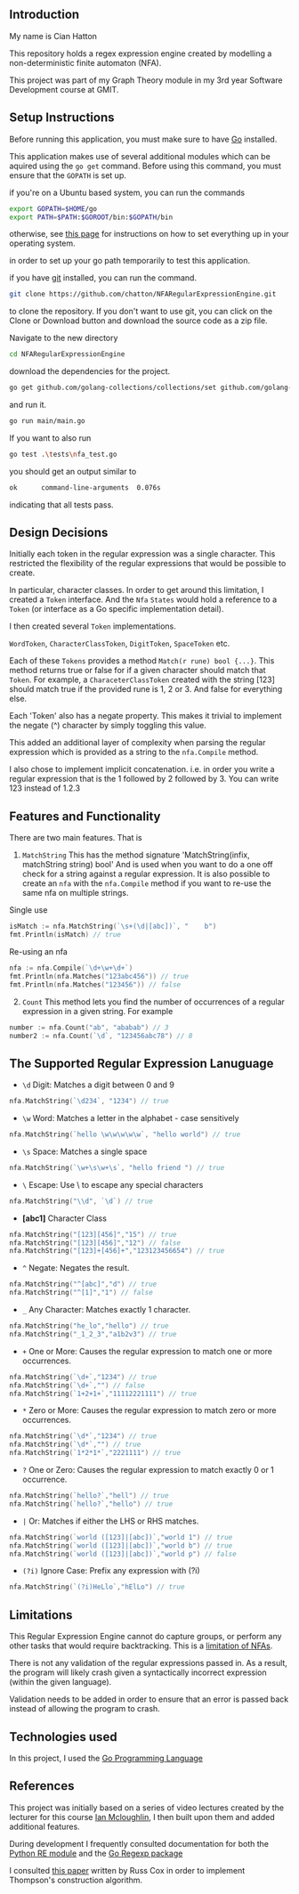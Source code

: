## Introduction

My name is Cian Hatton

This repository holds a regex expression engine created by modelling a non-deterministic finite automaton (NFA).

This project was part of my Graph Theory module in my 3rd year Software Development course at GMIT.

## Setup Instructions

Before running this application, you must make sure to have [Go](https://golang.org/dl/) installed.

This application makes use of several additional modules which can be aquired using the `go get` command. Before using this command, you must ensure that the `GOPATH` is set up. 

if you're on a Ubuntu based system, you can run the commands

```bash
export GOPATH=$HOME/go
export PATH=$PATH:$GOROOT/bin:$GOPATH/bin
```
otherwise, see [this page](https://github.com/golang/go/wiki/SettingGOPATH) for instructions on how to set everything up in your operating system.

in order to set up your go path temporarily to test this application.

if you have [git](https://git-scm.com/downloads) installed, you can run the command.

```bash
git clone https://github.com/chatton/NFARegularExpressionEngine.git
```

to clone the repository. If you don't want to use git, you can click on the Clone or Download button and download the source code as a zip file.

Navigate to the new directory

```bash
cd NFARegularExpressionEngine
```

download the dependencies for the project.

```bash
go get github.com/golang-collections/collections/set github.com/golang-collections/collections/stack github.com/fatih/color
```

and run it.

```bash
go run main/main.go
```

If you want to also run 

```bash
go test .\tests\nfa_test.go
```

you should get an output similar to

```bash
ok      command-line-arguments  0.076s
```

indicating that all tests pass.

## Design Decisions

Initially each token in the regular expression was a single character. This restricted the flexibility of the regular expressions that would be possible to create.

In particular, character classes. In order to get around this limitation, I created a `Token` interface. And the `Nfa` `States` would hold a reference to a `Token` (or interface as a Go specific implementation detail).

I then created several `Token` implementations.

`WordToken`, `CharacterClassToken`, `DigitToken`, `SpaceToken` etc.

Each of these `Tokens` provides a method `Match(r rune) bool {...}`. This method returns true or false for if a given character should match that `Token`. For example, a `CharaceterClassToken` created with the string [123] should match true if the provided rune is 1, 2 or 3. And false for everything else.

Each 'Token' also has a negate property. This makes it trivial to implement the negate (^) character by simply toggling this value.

This added an additional layer of complexity when parsing the regular expression which is provided as a string to the `nfa.Compile` method.

I also chose to implement implicit concatenation. i.e. in order you write a regular expression that is the 1 followed by 2 followed by 3. You can write 123 instead of 1.2.3 


## Features and Functionality

There are two main features. That is

1. `MatchString` This has the method signature 'MatchString(infix, matchString string) bool' And is used when you want to do a one off check for a string against a regular expression. It is also possible to create an `nfa` with the `nfa.Compile` method if you want to re-use the same nfa on multiple strings.

Single use
```go
isMatch := nfa.MatchString(`\s+(\d|[abc])`, "    b")
fmt.Println(isMatch) // true
```

Re-using an nfa
```go
nfa := nfa.Compile(`\d+\w+\d+`)
fmt.Println(nfa.Matches("123abc456")) // true
fmt.Println(nfa.Matches("123456")) // false
```

2. `Count` This method lets you find the number of occurrences of a regular expression in a given string. For example

```go
number := nfa.Count("ab", "ababab") // 3
number2 := nfa.Count(`\d`, "123456abc78") // 8
```

## The Supported Regular Expression Lanuguage

- `\d`  Digit: Matches a digit between 0 and 9

```go
nfa.MatchString(`\d234`, "1234") // true
```

- `\w`  Word: Matches a letter in the alphabet - case sensitively

```go
nfa.MatchString(`hello \w\w\w\w\w`, "hello world") // true
```
- `\s`  Space: Matches a single space
```go
nfa.MatchString(`\w+\s\w+\s`, "hello friend ") // true
```
- `\` Escape: Use \ to escape any special characters
```go
nfa.MatchString("\\d", `\d`) // true
```
- **[abc1]** Character Class
```go
nfa.MatchString("[123][456]","15") // true
nfa.MatchString("[123][456]","12") // false
nfa.MatchString("[123]+[456]+","123123456654") // true
```
- `^` Negate: Negates the result.
```go
nfa.MatchString("^[abc]","d") // true
nfa.MatchString("^[1]","1") // false
```
- `_` Any Character: Matches exactly 1 character.

```go
nfa.MatchString("he_lo","hello") // true
nfa.MatchString("_1_2_3","a1b2v3") // true
```

- `+` One or More: Causes the regular expression to match one or more occurrences.

```go
nfa.MatchString(`\d+`,"1234") // true
nfa.MatchString(`\d+`,"") // false
nfa.MatchString(`1+2+1+`,"11112221111") // true
```

- `*` Zero or More: Causes the regular expression to match zero or more occurrences.
```go
nfa.MatchString(`\d*`,"1234") // true
nfa.MatchString(`\d*`,"") // true
nfa.MatchString(`1*2*1*`,"2221111") // true
```

- `?` One or Zero: Causes the regular expression to match exactly 0 or 1 occurrence.

```go
nfa.MatchString(`hello?`,"hell") // true
nfa.MatchString(`hello?`,"hello") // true
```

- `|` Or: Matches if either the LHS or RHS matches.
```go
nfa.MatchString(`world ([123]|[abc])`,"world 1") // true
nfa.MatchString(`world ([123]|[abc])`,"world b") // true
nfa.MatchString(`world ([123]|[abc])`,"world p") // false

```
- `(?i)` Ignore Case: Prefix any expression with (?i)

```go
nfa.MatchString(`(?i)HeLlo`,"hElLo") // true
```

## Limitations

This Regular Expression Engine cannot do capture groups, or perform any other tasks that would require backtracking. This is a [limitation of NFAs](http://useless-factor.blogspot.ie/2008/05/regexp-research.html).

There is not any validation of the regular expressions passed in. As a result, the program will likely crash given a syntactically incorrect expression (within the given language).

Validation needs to be added in order to ensure that an error is passed back instead of allowing the program to crash.

## Technologies used

In this project, I used the [Go Programming Language](https://golang.org/)

## References

This project was initially based on a series of video lectures created by the lecturer for this course [Ian Mcloughlin](https://github.com/ianmcloughlin), I then built upon them and added additional features.

During development I frequently consulted documentation for both the [Python RE module](https://docs.python.org/3/library/re.html) and the [Go Regexp package](https://golang.org/pkg/regexp/)

I consulted [this paper](https://swtch.com/~rsc/regexp/regexp1.html) written by Russ Cox in order to implement Thompson's construction algorithm.


